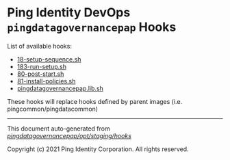 
# Ping Identity DevOps `pingdatagovernancepap` Hooks
List of available hooks:
* [18-setup-sequence.sh](18-setup-sequence.sh.md)
* [183-run-setup.sh](183-run-setup.sh.md)
* [80-post-start.sh](80-post-start.sh.md)
* [81-install-policies.sh](81-install-policies.sh.md)
* [pingdatagovernancepap.lib.sh](pingdatagovernancepap.lib.sh.md)

These hooks will replace hooks defined by parent images (i.e. pingcommon/pingdatacommon)

---
This document auto-generated from _[pingdatagovernancepap/opt/staging/hooks](https://github.com/pingidentity/pingidentity-docker-builds/blob/master/pingdatagovernancepap/opt/staging/hooks)_

Copyright (c) 2021 Ping Identity Corporation. All rights reserved.
